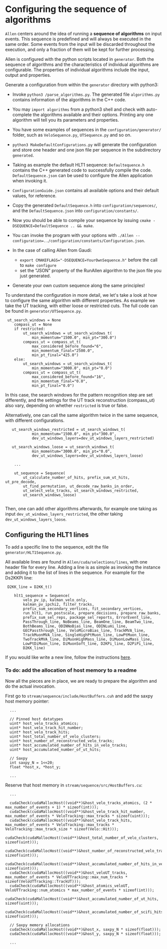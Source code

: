 Configuring the sequence of algorithms
===============

`Allen` centers around the idea of running a __sequence of algorithms__ on input events. This sequence is predefined and will always be executed in the same order.
Some events from the input will be discarded throughout the execution, and only a fraction of them will be kept for further processing.

Allen is configured with the python scripts located in `generator`. Both the sequence of algorithms and the characteristics of individual algorithms are configurable. The properties of individual algorithms include
the input, output and properties.

Generate a configuration from within the `generator` directory with python3:

* Invoke `python3 /parse_algorithms.py`. The generated file `algorithms.py` contains information of the algorithms in the C++ code.

* You may `import algorithms` from a python3 shell and check with auto-complete the algorithms available and their options. Printing any one algorithm will tell you its parameters and properties. 
* You have some examples of sequences in the `configuration/generator/` folder, such as `VeloSequence.py`, `UTSequence.py` and so on.
* `python3 MakeDefaultConfigurations.py` will generate the configuration and store one header and one json file per sequence in the subdirectory `generated`.
* Taking as example the default HLT1 sequence: `Defaultequence.h` contains the C++ generated code to successfully compile the code. `DefaultSequence.json`  can be used to configure the Allen application when invoking it. 
* `ConfigurationGuide.json` contains all available options and their default values, for reference.

* Copy the generated `DefaultSequence.h` into `configuration/sequences/`, and the `DefaultSequence.json` into `configuration/constants/`. 
* Now you should be able to compile your sequence by issuing `cmake -DSEQUENCE=DefaultSequence .. && make`. 
* You can invoke the program with your options with `./Allen --configuration=../configuration/constants/Configuration.json`.
* In the case of calling Allen from Gaudi:
  * `export CMAKEFLAGS="-DSEQUENCE=YourOwnSequence.h"` before the call to `make configure`
  * set the "JSON" property of the RunAllen algorithm to the json file you just generated.
* Generate your own custom sequence along the same principles!


To understand the configuration in more detail, we let's take a look at how to configure
the same algorithm with different properties. As example we take the UT tracking,
with either loose or restricted cuts. The full code can be found in `generator/UTSequence.py`.

```clike=
 ut_search_windows = None
    compass_ut = None
    if restricted:
        ut_search_windows = ut_search_windows_t(
            min_momentum="1500.0", min_pt="300.0")
        compass_ut = compass_ut_t(
            max_considered_before_found="6",
            min_momentum_final="2500.0",
            min_pt_final="425.0")
    else:
        ut_search_windows = ut_search_windows_t(
            min_momentum="3000.0", min_pt="0.0")
        compass_ut = compass_ut_t(
            max_considered_before_found="16",
            min_momentum_final="0.0",
            min_pt_final="0.0")
```

In this case, the search windows for the pattern recognition step are set differently,
and the settings for the UT track reconstruction (compass_ut) also vary,
depending on whether `restricted` is true or false.

Alternatively, one can call the same algorithm twice in the same sequence, with different configurations.

```clike=
   ut_search_windows_restricted = ut_search_windows_t(
            min_momentum="1500.0", min_pt="300.0",
            dev_ut_windows_layers=dev_ut_windows_layers_restricted)
            
   ut_search_windows_loose = ut_search_windows_t(
            min_momentum="3000.0", min_pt="0.0",
            dev_ut_windows_layers=dev_ut_windows_layers_loose)
            
    ...
    
    ut_sequence = Sequence(
        ut_calculate_number_of_hits, prefix_sum_ut_hits, ut_pre_decode,
        ut_find_permutation, ut_decode_raw_banks_in_order,
        ut_select_velo_tracks, ut_search_windows_restricted,
        ut_search_windows_loose)
    
```
Then, one can add other algorithms afterwards, for example one taking as input `dev_ut_windows_layers_restricted`,
the other taking `dev_ut_windows_layers_loose`.


Configuring the HLT1 lines
---------------------------

To add a specific line to the sequence, 
edit the file `generator/HLT1Sequence.py`. 

All available lines are found in `Allen/cuda/selections/lines`, with one header file for every line. 
Adding a line is as simple as invoking the instance and adding it to the list of lines in the sequence. 
For example for the Ds2KKPi line:

```cclike=
 D2KK_line = D2KK_t()

    hlt1_sequence = Sequence(
        velo_pv_ip, kalman_velo_only,
        kalman_pv_ipchi2, filter_tracks,
        prefix_sum_secondary_vertices, fit_secondary_vertices,
        run_hlt1, run_postscale, prepare_decisions, prepare_raw_banks,
        prefix_sum_sel_reps, package_sel_reports, ErrorEvent_line,
        PassThrough_line, NoBeams_line, BeamOne_line, BeamTwo_line,
        BothBeams_line, ODINNoBias_line, ODINLumi_line,
        GECPassthrough_line, VeloMicroBias_line, TrackMVA_line,
        TrackMuonMVA_line, SingleHighPtMuon_line, LowPtMuon_line,
        TwoTrackMVA_line, DiMuonHighMass_line, DiMuonLowMass_line,
        LowPtDiMuon_line, DiMuonSoft_line, D2KPi_line, D2PiPi_line,
        D2KK_line)
```

If you would like write a new line, follow the instructions [here](https://gitlab.cern.ch/lhcb/Allen/blob/dovombru_update_documentation/cuda/selections/readme.md).


### To do: add the allocation of host memory to a readme

Now all the pieces are in place, we are ready to prepare the algorithm and do the actual invocation.

First go to `stream/sequence/include/HostBuffers.cuh` and add the saxpy host memory pointer:

```clike
  ...
    
  // Pinned host datatypes
  uint* host_velo_tracks_atomics;
  uint* host_velo_track_hit_number;
  uint* host_velo_track_hits;
  uint* host_total_number_of_velo_clusters;
  uint* host_number_of_reconstructed_velo_tracks;
  uint* host_accumulated_number_of_hits_in_velo_tracks;
  uint* host_accumulated_number_of_ut_hits;

  // Saxpy
  int saxpy_N = 1<<20;
  float *host_x, *host_y;

  ...
```

Reserve that host memory in `stream/sequence/src/HostBuffers.cu`:

```clike
  ...
    
  cudaCheck(cudaMallocHost((void**)&host_velo_tracks_atomics, (2 * max_number_of_events + 1) * sizeof(int)));
  cudaCheck(cudaMallocHost((void**)&host_velo_track_hit_number, max_number_of_events * VeloTracking::max_tracks * sizeof(uint)));
  cudaCheck(cudaMallocHost((void**)&host_velo_track_hits, max_number_of_events * VeloTracking::max_tracks * VeloTracking::max_track_size * sizeof(Velo::Hit)));
  cudaCheck(cudaMallocHost((void**)&host_total_number_of_velo_clusters, sizeof(uint)));
  cudaCheck(cudaMallocHost((void**)&host_number_of_reconstructed_velo_tracks, sizeof(uint)));
  cudaCheck(cudaMallocHost((void**)&host_accumulated_number_of_hits_in_velo_tracks, sizeof(uint)));
  cudaCheck(cudaMallocHost((void**)&host_veloUT_tracks, max_number_of_events * VeloUTTracking::max_num_tracks * sizeof(VeloUTTracking::TrackUT)));
  cudaCheck(cudaMallocHost((void**)&host_atomics_veloUT, VeloUTTracking::num_atomics * max_number_of_events * sizeof(int)));
  cudaCheck(cudaMallocHost((void**)&host_accumulated_number_of_ut_hits, sizeof(uint)));
  cudaCheck(cudaMallocHost((void**)&host_accumulated_number_of_scifi_hits, sizeof(uint)));
  
  // Saxpy memory allocations
  cudaCheck(cudaMallocHost((void**)&host_x, saxpy_N * sizeof(float)));
  cudaCheck(cudaMallocHost((void**)&host_y, saxpy_N * sizeof(float)));

  ...
```
